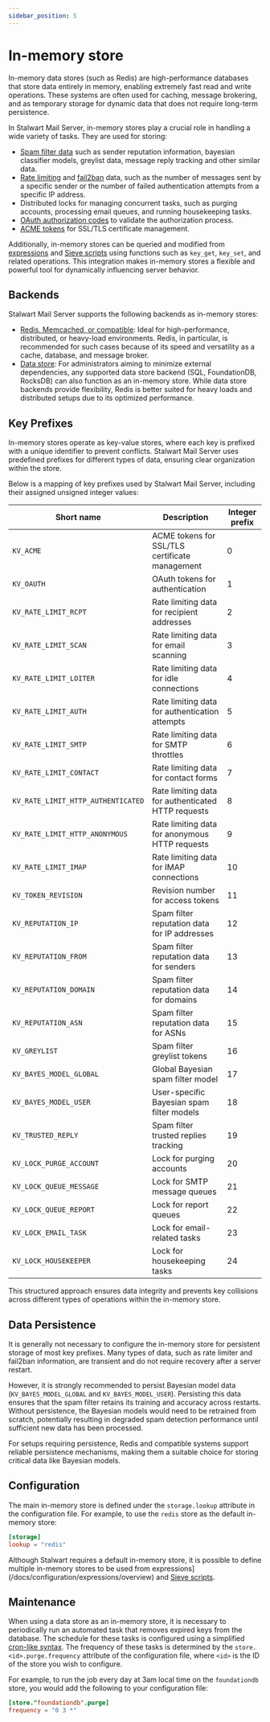 ```yaml
---
sidebar_position: 5
---
```


# In-memory store

In-memory data stores (such as Redis) are high-performance databases that store data entirely in memory, enabling extremely fast read and write operations. These systems are often used for caching, message brokering, and as temporary storage for dynamic data that does not require long-term persistence.

In Stalwart Mail Server, in-memory stores play a crucial role in handling a wide variety of tasks. They are used for storing:

- [Spam filter data](/docs/spamfilter/settings/database) such as sender reputation information, bayesian classifier models, greylist data, message reply tracking and other similar data.
- [Rate limiting](/docs/smtp/queue/limits/rate-limit) and [fail2ban](/docs/server/auto-ban) data, such as the number of messages sent by a specific sender or the number of failed authentication attempts from a specific IP address.
- Distributed locks for managing concurrent tasks, such as purging accounts, processing email queues, and running housekeeping tasks.
- [OAuth authorization codes](/docs/auth/oauth/overview) to validate the authorization process.
- [ACME tokens](/docs/server/tls/acme/overview) for SSL/TLS certificate management.

Additionally, in-memory stores can be queried and modified from [expressions](/docs/configuration/expressions/overview) and [Sieve scripts](/docs/sieve/overview) using functions such as `key_get`, `key_set`, and related operations. This integration makes in-memory stores a flexible and powerful tool for dynamically influencing server behavior.

## Backends

Stalwart Mail Server supports the following backends as in-memory stores:

- [Redis, Memcached, or compatible](/docs/storage/backends/redis): Ideal for high-performance, distributed, or heavy-load environments. Redis, in particular, is recommended for such cases because of its speed and versatility as a cache, database, and message broker.
- [Data store](/docs/storage/data): For administrators aiming to minimize external dependencies, any supported data store backend (SQL, FoundationDB, RocksDB) can also function as an in-memory store. While data store backends provide flexibility, Redis is better suited for heavy loads and distributed setups due to its optimized performance.

## Key Prefixes

In-memory stores operate as key-value stores, where each key is prefixed with a unique identifier to prevent conflicts. Stalwart Mail Server uses predefined prefixes for different types of data, ensuring clear organization within the store.

Below is a mapping of key prefixes used by Stalwart Mail Server, including their assigned unsigned integer values:

| **Short name**                 | **Description**                                  | **Integer prefix** |
|----------------------------|------------------------------------------------------|--------------|
| `KV_ACME`                  | ACME tokens for SSL/TLS certificate management       | 0            |
| `KV_OAUTH`                 | OAuth tokens for authentication                      | 1            |
| `KV_RATE_LIMIT_RCPT`       | Rate limiting data for recipient addresses           | 2            |
| `KV_RATE_LIMIT_SCAN`       | Rate limiting data for email scanning                | 3            |
| `KV_RATE_LIMIT_LOITER`     | Rate limiting data for idle connections              | 4            |
| `KV_RATE_LIMIT_AUTH`       | Rate limiting data for authentication attempts       | 5            |
| `KV_RATE_LIMIT_SMTP`       | Rate limiting data for SMTP throttles         | 6            |
| `KV_RATE_LIMIT_CONTACT`    | Rate limiting data for contact forms          | 7            |
| `KV_RATE_LIMIT_HTTP_AUTHENTICATED` | Rate limiting data for authenticated HTTP requests | 8            |
| `KV_RATE_LIMIT_HTTP_ANONYMOUS`    | Rate limiting data for anonymous HTTP requests     | 9            |
| `KV_RATE_LIMIT_IMAP`       | Rate limiting data for IMAP connections              | 10           |
| `KV_TOKEN_REVISION`        | Revision number for access tokens                    | 11           |
| `KV_REPUTATION_IP`         | Spam filter reputation data for IP addresses         | 12           |
| `KV_REPUTATION_FROM`       | Spam filter reputation data for senders              | 13           |
| `KV_REPUTATION_DOMAIN`     | Spam filter reputation data for domains              | 14           |
| `KV_REPUTATION_ASN`        | Spam filter reputation data for ASNs                 | 15           |
| `KV_GREYLIST`              | Spam filter greylist tokens                          | 16           |
| `KV_BAYES_MODEL_GLOBAL`    | Global Bayesian spam filter model                    | 17           |
| `KV_BAYES_MODEL_USER`      | User-specific Bayesian spam filter models            | 18           |
| `KV_TRUSTED_REPLY`         | Spam filter trusted replies tracking                 | 19           |
| `KV_LOCK_PURGE_ACCOUNT`    | Lock for purging accounts                            | 20           |
| `KV_LOCK_QUEUE_MESSAGE`    | Lock for SMTP message queues                         | 21           |
| `KV_LOCK_QUEUE_REPORT`     | Lock for report queues                               | 22           |
| `KV_LOCK_EMAIL_TASK`       | Lock for email-related tasks                         | 23           |
| `KV_LOCK_HOUSEKEEPER`      | Lock for housekeeping tasks                          | 24           |

This structured approach ensures data integrity and prevents key collisions across different types of operations within the in-memory store.

## Data Persistence

It is generally not necessary to configure the in-memory store for persistent storage of most key prefixes. Many types of data, such as rate limiter and fail2ban information, are transient and do not require recovery after a server restart.

However, it is strongly recommended to persist Bayesian model data (`KV_BAYES_MODEL_GLOBAL` and `KV_BAYES_MODEL_USER`). Persisting this data ensures that the spam filter retains its training and accuracy across restarts. Without persistence, the Bayesian models would need to be retrained from scratch, potentially resulting in degraded spam detection performance until sufficient new data has been processed. 

For setups requiring persistence, Redis and compatible systems support reliable persistence mechanisms, making them a suitable choice for storing critical data like Bayesian models.


## Configuration

The main in-memory store is defined under the `storage.lookup` attribute in the configuration file. For example, to use the `redis` store as the default in-memory store:

```toml
[storage]
lookup = "redis"
```

Although Stalwart requires a default in-memory store, it is possible to define multiple in-memory stores to be used from expressions](/docs/configuration/expressions/overview) and [Sieve scripts](/docs/sieve/overview). 

## Maintenance

When using a data store as an in-memory store, it is necessary to periodically run an automated task that removes expired keys from the database. The schedule for these tasks is configured using a simplified [cron-like syntax](/docs/configuration/values/cron). The frequency of these tasks is determined by the `store.<id>.purge.frequency` attribute of the configuration file, where `<id>` is the ID of the store you wish to configure.

For example, to run the job every day at 3am local time on the `foundationdb` store, you would add the following to your configuration file:

```toml
[store."foundationdb".purge]
frequency = "0 3 *"
```
